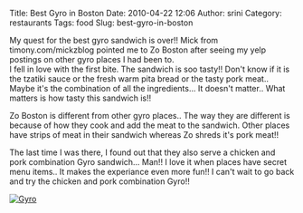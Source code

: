 Title: Best Gyro in Boston
Date: 2010-04-22 12:06
Author: srini
Category: restaurants
Tags: food
Slug: best-gyro-in-boston

My quest for the best gyro sandwich is over!! Mick from
timony.com/mickzblog pointed me to Zo Boston after seeing my yelp
postings on other gyro places I had been to.  
I fell in love with the first bite. The sandwich is soo tasty!! Don't
know if it is the tzatiki sauce or the fresh warm pita bread or the
tasty pork meat.. Maybe it's the combination of all the ingredients...
It doesn't matter.. What matters is how tasty this sandwich is!!

Zo Boston is different from other gyro places.. The way they are
different is because of how they cook and add the meat to the sandwich.
Other places have strips of meat in their sandwich whereas Zo shreds
it's pork meat!!

The last time I was there, I found out that they also serve a chicken
and pork combination Gyro sandwich... Man!! I love it when places have
secret menu items.. It makes the experiance even more fun!! I can't wait
to go back and try the chicken and pork combination Gyro!!

[![Gyro]({static}/wp-content/uploads/2010/04/p_1600_1200_8B099230-3A71-443D-89E9-A098081BBCBA.jpeg)]({static}/wp-content/uploads/2010/04/p_1600_1200_8B099230-3A71-443D-89E9-A098081BBCBA.jpeg)
